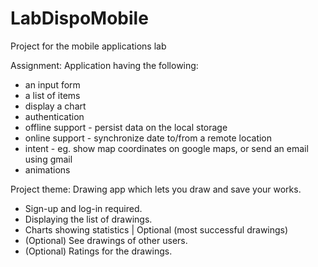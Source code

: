 
# LabDispoMobile
Project for the mobile applications lab

Assignment:
Application having the following:

* an input form
* a list of items
* display a chart
* authentication
* offline support - persist data on the local storage
* online support - synchronize date to/from a remote location
* intent - eg. show map coordinates on google maps, or send an email using gmail
* animations

Project theme:
Drawing app which lets you draw and save your works.

* Sign-up and log-in required.
* Displaying the list of drawings.
* Charts showing statistics | Optional (most successful drawings)
* (Optional) See drawings of other users.
* (Optional) Ratings for the drawings.

